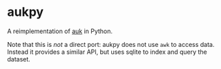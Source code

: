 # aukpy

A reimplementation of [auk]() in Python.

Note that this is *not* a direct port: aukpy does not use `awk` to access data. Instead it provides a similar API, but uses sqlite to index and query the dataset.